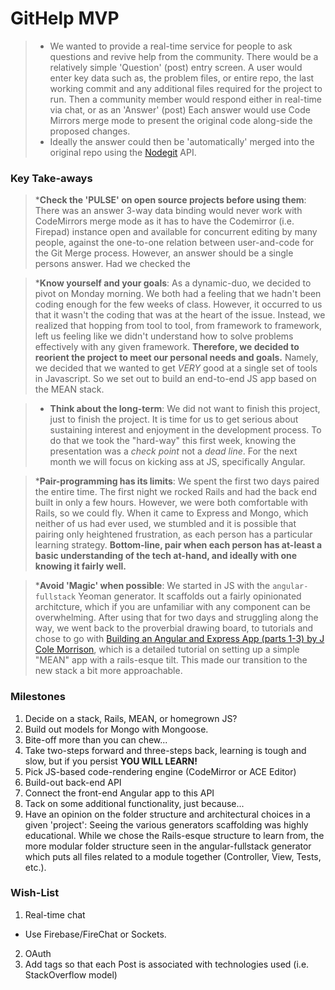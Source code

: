 # GitHelp MVP
>* We wanted to provide a real-time service for people to ask questions and revive help from the community. There would be a relatively simple 'Question' (post) entry screen. A user would enter key data such as, the problem files, or entire repo, the last working commit and any additional files required for the project to run. Then a community member would respond either in real-time via chat, or as an 'Answer' (post) Each answer would use Code Mirrors merge mode to present the original code along-side the proposed changes.
>* Ideally the answer could then be 'automatically' merged into the original repo using the [Nodegit](http://www.nodegit.org/) API. 

### Key Take-aways
>*__Check the 'PULSE' on open source projects before using them__: There was an answer 3-way data binding would never work with CodeMirrors merge mode as it has to have the Codemirror (i.e. Firepad) instance open and available for concurrent editing by many people, against the one-to-one relation between user-and-code for the Git Merge process. However, an answer should be a single persons answer. Had we checked the 

>*__Know yourself and your goals__: As a dynamic-duo, we decided to pivot on Monday morning. We both had a feeling that we hadn't been coding enough for the few weeks of class. However, it occurred to us that it wasn't the coding that was at the heart of the issue. Instead, we realized that hopping from tool to tool, from framework to framework, left us feeling like we didn't understand how to solve problems effectively with any given framework. **Therefore, we decided to reorient the project to meet our personal needs and goals.** Namely, we decided that we wanted to get _VERY_ good at a single set of tools in Javascript. So we set out to build an end-to-end JS app based on the MEAN stack.

>* __Think about the long-term__: We did not want to finish this project, just to finish the project. It is time for us to get serious about sustaining interest and enjoyment in the development process. To do that we took the "hard-way" this first week, knowing the presentation was a _check point_ not a _dead line_. For the next month we will focus on kicking ass at JS, specifically Angular.

>*__Pair-programming has its limits__: We spent the first two days paired the entire time. The first night we rocked Rails and had the back end built in only a few hours. However, we were both comfortable with Rails, so we could fly. When it came to Express and Mongo, which neither of us had ever used, we stumbled and it is possible that pairing only heightened frustration, as each person has a particular learning strategy. **Bottom-line, pair when each person has at-least a basic understanding of the tech at-hand, and ideally with one knowing it fairly well.**

>*__Avoid 'Magic' when possible__: We started in JS with the `angular-fullstack` Yeoman generator. It scaffolds out a fairly opinionated architcture, which if you are unfamiliar with any component can be overwhelming. After using that for two days and struggling along the way, we went back to the proverbial drawing board, to tutorials and chose to go with [Building an Angular and Express App (parts 1-3) by J Cole Morrison](http://start.jcolemorrison.com/building-an-angular-and-express-app-part-1/), which is a detailed tutorial on setting up a simple "MEAN" app with a rails-esque tilt. This made our transition to the new stack a bit more approachable.

### Milestones
1. Decide on a stack, Rails, MEAN, or homegrown JS?
2. Build out models for Mongo with Mongoose.
3. Bite-off more than you can chew...
4. Take two-steps forward and three-steps back, learning is tough and slow, but if you persist **YOU WILL LEARN!**
5. Pick JS-based code-rendering engine (CodeMirror or ACE Editor)
6. Build-out back-end API
7. Connect the front-end Angular app to this API
8. Tack on some additional functionality, just because...
9. Have an opinion on the folder structure and architectural choices in a given 'project': Seeing the various generators scaffolding was highly educational. While we chose the Rails-esque structure to learn from, the more modular folder structure seen in the angular-fullstack generator which puts all files related to a module together (Controller, View, Tests, etc.). 


### Wish-List
1. Real-time chat
  - Use Firebase/FireChat or Sockets.
2. OAuth
3. Add tags so that each Post is associated with technologies used (i.e. StackOverflow model)
